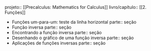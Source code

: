 projeto:: [[Precalculus: Mathematics for Calculus]]
livro/capítulo:: [[2. Funções]]

- Funções um-para-um: teste da linha horizontal
  parte:: seção
- Função inversa
  parte:: seção
- Encontrando a função inversa
  parte:: seção
- Desenhando o gráfico de uma função inversa
  parte:: seção
- Aplicações de funções inversas
  parte:: seção